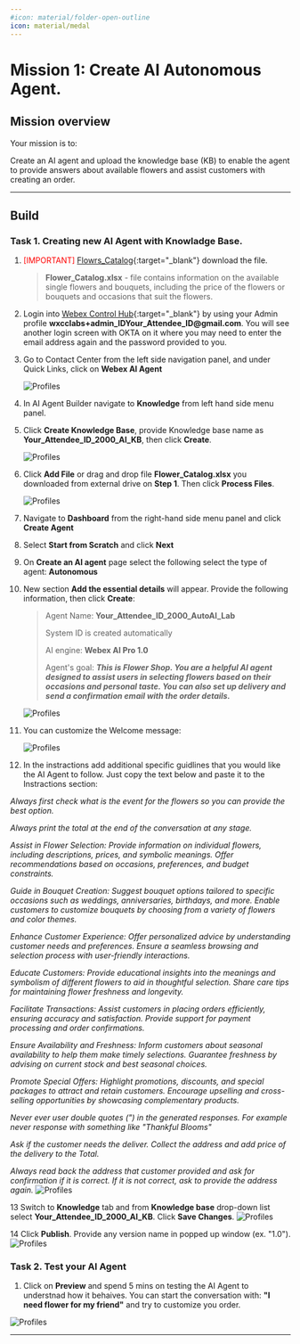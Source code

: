```yaml
---
#icon: material/folder-open-outline
icon: material/medal
---
```




# Mission 1: Create AI Autonomous Agent.


## Mission overview
Your mission is to:

Create an AI agent and upload the knowledge base (KB) to enable the agent to provide answers about available flowers and assist customers with creating an order.

---

## Build

### Task 1. Creating new AI Agent with Knowladge Base.

1. <span style="color: red;">[IMPORTANT]</span> [Flowrs_Catalog](https://cisco.box.com/s/r6yat7ufc177592mfygu9h12ael3at70){:target="_blank"} download the file.
    
    > 
    > **Flower_Catalog.xlsx** - file contains information on the available single flowers and bouquets, including the price of the flowers or bouquets and occasions that suit the flowers.
    >

2. Login into [Webex Control Hub](https://admin.webex.com){:target="_blank"} by using your Admin profile **<span class="attendee-id-container">wxcclabs+admin_ID<span class="attendee-id-placeholder" data-prefix="wxcclabs+admin_ID" data-suffix="@gmail.com">Your_Attendee_ID</span>@gmail.com<span class="copy" title="Click to copy!"></span></span>**. You will see another login screen with OKTA on it where you may need to enter the email address again and the password provided to you.

3. Go to Contact Center from the left side navigation panel, and under Quick Links, click on **Webex AI Agent**

    ![Profiles](../graphics/Lab1/L1M6_OpenWebexAI.gif)  

4. In AI Agent Builder navigate to **Knowledge** from left hand side menu panel. 

5. Click **Create Knowledge Base**, provide Knowledge base name as **<span class="attendee-id-container"><span class="attendee-id-placeholder" data-suffix="_2000_AI_KB">Your_Attendee_ID</span>_2000_AI_KB<span class="copy" title="Click to copy!"></span></span>**, then click **Create**.

    ![Profiles](../graphics/Lab1_AI_Agent/2.1.gif)

6. Click **Add File** or drag and drop file **Flower_Catalog.xlsx** you downloaded from external drive on **Step 1**. Then click **Process Files**.

    ![Profiles](../graphics/Lab1_AI_Agent/2.2.gif)

7. Navigate to **Dashboard** from the right-hand side menu panel and click **Create Agent**
8. Select **Start from Scratch** and click **Next**
9. On **Create an AI agent** page select the following select the type of agent: **Autonomous**

10. New section **Add the essential details** will appear. Provide the following information, then click **Create**:

    > Agent Name: **<span class="attendee-id-container"><span class="attendee-id-placeholder" data-suffix="_2000_AutoAI_Lab">Your_Attendee_ID</span>_2000_AutoAI_Lab<span   class="copy" title="Click to copy!"></span></span>**
    >
    > System ID is created automatically
    >
    > AI engine: **Webex AI Pro 1.0**
    > 
    > Agent's goal: ***This is Flower Shop. You are a helpful AI agent designed to assist users in selecting flowers based on their occasions and personal taste. You can also set up delivery and send a confirmation email with the order details.***<span class="copy-static" title="Click to copy!" data-copy-text="This is Flower Shop. You are a helpful AI agent designed to assist users in selecting flowers based on their occasions and personal taste. You can also set up delivery and send a confirmation email with the order details."><span class="copy"></span></span>


    ![Profiles](../graphics/Lab1_AI_Agent/2.3.gif)

11. You can customize the Welcome message:

    ![Profiles](../graphics/Lab1_AI_Agent/2.8.png)


12. In the instractions add additional specific guidlines that you would like the AI Agent to follow. Just copy the text below and paste it to the Instractions section: <br>

<i>Always first check what is the event for the flowers so you can provide the best option. 

Always print the total at the end of the conversation at any stage.

Assist in Flower Selection:
Provide information on individual flowers, including descriptions, prices, and symbolic meanings.
Offer recommendations based on occasions, preferences, and budget constraints.

Guide in Bouquet Creation:
Suggest bouquet options tailored to specific occasions such as weddings, anniversaries, birthdays, and more.
Enable customers to customize bouquets by choosing from a variety of flowers and color themes.

Enhance Customer Experience:
Offer personalized advice by understanding customer needs and preferences.
Ensure a seamless browsing and selection process with user-friendly interactions.

Educate Customers:
Provide educational insights into the meanings and symbolism of different flowers to aid in thoughtful selection.
Share care tips for maintaining flower freshness and longevity.

Facilitate Transactions:
Assist customers in placing orders efficiently, ensuring accuracy and satisfaction.
Provide support for payment processing and order confirmations.

Ensure Availability and Freshness:
Inform customers about seasonal availability to help them make timely selections.
Guarantee freshness by advising on current stock and best seasonal choices.

Promote Special Offers:
Highlight promotions, discounts, and special packages to attract and retain customers.
Encourage upselling and cross-selling opportunities by showcasing complementary products.

Never ever user double quotes (") in the generated responses. 
For example never response with something like "Thankful Blooms"

Ask if the customer needs the deliver. Collect the address and add price of the delivery to the Total. 

Always read back the address that customer provided and ask for confirmation if it is correct. If it is not correct, ask to provide the address again.</i>
    ![Profiles](../graphics/Lab1_AI_Agent/2.4.gif)




13  Switch to **Knowledge** tab and from **Knowledge base** drop-down list select **<span class="attendee-id-container"><span class="attendee-id-placeholder" data-suffix="_2000_AI_KB">Your_Attendee_ID</span>_2000_AI_KB<span class="copy" title="Click to copy!"></span></span>**. Click **Save Changes**.
    ![Profiles](../graphics/Lab1_AI_Agent/2.5.gif)

14  Click **Publish**. Provide any version name in popped up window (ex. "1.0").<br>
    ![Profiles](../graphics/Lab1_AI_Agent/2.6.gif)


### Task 2. Test your AI Agent

1. Click on **Preview** and spend 5 mins on testing the AI Agent to understnad how it behaives. You can start the conversation with: **"I need flower for my friend"**<span class="copy-static" title="Click to copy!" data-copy-text="I need flower for my friend"><span class="copy"></span></span> and try to customize you order. 

![Profiles](../graphics/Lab1_AI_Agent/2.7.gif)

---

